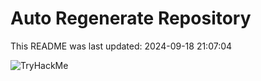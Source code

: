# Auto Regenerate Repository

This README was last updated: 2024-09-18 21:07:04

 ![TryHackMe](https://tryhackme.com/badge/533634)